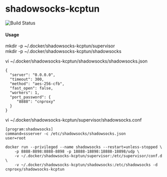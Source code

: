 # shadowsocks-kcptun
![Build Status](https://travis-ci.org/cnproxy/shadowsocks-kcptun.svg?branch=master)

#### Usage
mkdir -p ~/.docker/shadowsocks-kcptun/supervisor  
mkdir -p ~/.docker/shadowsocks-kcptun/shadowsocks

vi ~/.docker/shadowsocks-kcptun/shadowsocks/shadowsocks.json

```
{
  "server": "0.0.0.0",
  "timeout": 300,
  "method": "aes-256-cfb",
  "fast_open": false,                                                                                          
  "workers": 1,                                                                                                                                                          
  "port_password": {                                                                                               
     "8888": "cnproxy"
  }                                                                                                                                   
}
```

vi ~/.docker/shadowsocks-kcptun/supervisor/shadowsocks.conf
```
[program:shadowsocks]
command=ssserver -c /etc/shadowsocks/shadowsocks.json
user=root
```

```
docker run --privileged --name shadowsocks --restart=unless-stopped \
    -p 8888-8898:8888-8898 -p 18888-18898:18888-18898/udp \
    -v ~/.docker/shadowsocks-kcptun/supervisor:/etc/supervisor/conf.d \
    -v ~/.docker/shadowsocks-kcptun/shadowsocks:/etc/shadowsocks -d cnproxy/shadowsocks-kcptun
```
